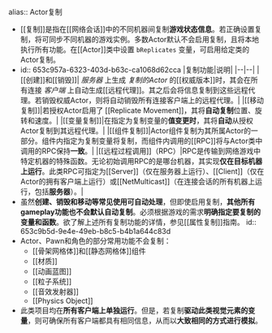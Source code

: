 alias:: Actor复制

- [[复制]]是指在[[网络会话]]中的不同机器间复制**游戏状态信息**。若正确设置复制，将可同步不同机器的游戏实例。多数Actor默认不会启用复制，且将本地执行所有功能。在[[Actor]]类中设置 `bReplicates` 变量，可启用给定类的Actor复制。
- id:: 653c957a-6323-403d-b63c-ca1068d62cca
  |复制功能|说明|
  |--|--|
  |[[创建]]和[[销毁]]| *服务器* 上生成 *复制的Actor* 的[[权威版本]]时，其会在所有连接 *客户端* 上自动生成[[远程代理]]。其之后会将信息复制到这些远程代理。若销毁权威Actor，则将自动销毁所有连接客户端上的远程代理。|
  |[[移动复制]]|若授权Actor启用了 [[Replicate Movement]]，其将**自动复制**位置、旋转和速度。|
  |[[变量复制]]|在指定为复制变量的**值变更时**，其将**自动**从授权Actor复制到其远程代理。|
  |[[组件复制]]|Actor组件复制为其所属Actor的一部分。组件内指定为复制变量将复制，而组件内调用的[[RPC]]将与Actor类中调用的RPC保持**一致**。|
  |[[远程过程调用]]（RPC）|RPC是传输到网络游戏中特定机器的特殊函数。无论初始调用RPC的是哪台机器，其实现**仅在目标机器上运行**。此类RPC可指定为[[Server]]（仅在服务器上运行）、[[Client]]（仅在Actor的拥有客户端上运行）或[[NetMulticast]]（在连接会话的所有机器上运行，包括**服务器**）。|
- 虽然**创建、销毁和移动等常见使用可自动处理**，但即使启用复制，**其他所有gameplay功能也不会默认自动复制**。必须根据游戏的需求**明确指定要复制的变量和函数**。欲了解上述所有复制功能的详情，参见[[属性复制]]指南。
  id:: 653c9b5d-9e4e-49eb-b8c5-b4b1a644c83d
- Actor、Pawn和角色的部分常用功能不会复制：
	- [[骨架网格体]]和[[静态网格体]]组件
	- [[材质]]
	- [[动画蓝图]]
	- [[粒子系统]]
	- [[音效发射器]]
	- [[Physics Object]]
- 此类项目均在**所有客户端上单独运行**。但是，若复制**驱动此类视觉元素的变量**，则可确保所有客户端都具有相同信息，从而以**大致相同的方式进行模拟**。